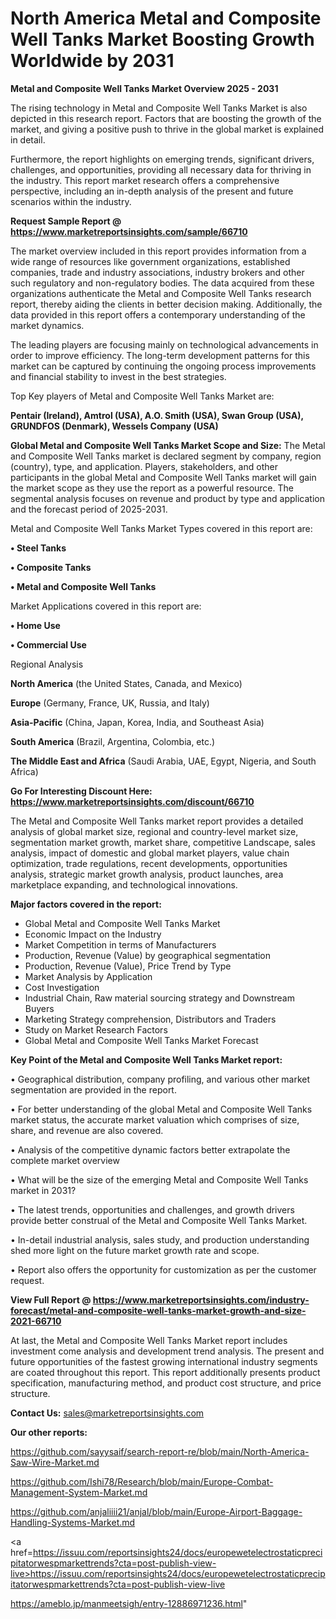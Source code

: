 # North America Metal and Composite Well Tanks Market Boosting Growth Worldwide by 2031

<Strong> Metal and Composite Well Tanks Market Overview 2025 - 2031</strong>

The rising technology in Metal and Composite Well Tanks Market is also depicted in this research report. Factors that are boosting the growth of the market, and giving a positive push to thrive in the global market is explained in detail.

Furthermore, the report highlights on emerging trends, significant drivers, challenges, and opportunities, providing all necessary data for thriving in the industry. This report market research offers a comprehensive perspective, including an in-depth analysis of the present and future scenarios within the industry.

<strong>Request Sample Report @ <a href=https://www.marketreportsinsights.com/sample/66710>https://www.marketreportsinsights.com/sample/66710</a></strong>

The market overview included in this report provides information from a wide range of resources like government organizations, established companies, trade and industry associations, industry brokers and other such regulatory and non-regulatory bodies. The data acquired from these organizations authenticate the Metal and Composite Well Tanks research report, thereby aiding the clients in better decision making. Additionally, the data provided in this report offers a contemporary understanding of the market dynamics.

The leading players are focusing mainly on technological advancements in order to improve efficiency. The long-term development patterns for this market can be captured by continuing the ongoing process improvements and financial stability to invest in the best strategies.

Top Key players of Metal and Composite Well Tanks Market are:

<strong>Pentair (Ireland), Amtrol (USA), A.O. Smith (USA), Swan Group (USA), GRUNDFOS (Denmark), Wessels Company (USA)</strong>

<strong><b>Global Metal and Composite Well Tanks Market Scope and Size:</b></strong>
The Metal and Composite Well Tanks market is declared segment by company, region (country), type, and application. Players, stakeholders, and other participants in the global Metal and Composite Well Tanks market will gain the market scope as they use the report as a powerful resource. The segmental analysis focuses on revenue and product by type and application and the forecast period of 2025-2031.

Metal and Composite Well Tanks Market Types covered in this report are:

<strong>• Steel Tanks

• Composite Tanks

• Metal and Composite Well Tanks</strong>

Market Applications covered in this report are:

<strong>• Home Use

• Commercial Use</strong> 

Regional Analysis

<strong>North America</strong> (the United States, Canada, and Mexico)

<strong>Europe</strong> (Germany, France, UK, Russia, and Italy)

<strong>Asia-Pacific</strong> (China, Japan, Korea, India, and Southeast Asia)

<strong>South America</strong> (Brazil, Argentina, Colombia, etc.)

<strong>The Middle East and Africa</strong> (Saudi Arabia, UAE, Egypt, Nigeria, and South Africa)

<strong>Go For Interesting Discount Here: <a href=https://www.marketreportsinsights.com/discount/66710>https://www.marketreportsinsights.com/discount/66710</a></strong>

The Metal and Composite Well Tanks market report provides a detailed analysis of global market size, regional and country-level market size, segmentation market growth, market share, competitive Landscape, sales analysis, impact of domestic and global market players, value chain optimization, trade regulations, recent developments, opportunities analysis, strategic market growth analysis, product launches, area marketplace expanding, and technological innovations.

<strong><b>Major factors covered in the report:</b></strong>
<ul>
  <li>Global Metal and Composite Well Tanks Market </li>
  <li>Economic Impact on the Industry</li>
  <li>Market Competition in terms of Manufacturers</li>
  <li>Production, Revenue (Value) by geographical segmentation</li>
  <li>Production, Revenue (Value), Price Trend by Type</li>
  <li>Market Analysis by Application</li>
  <li>Cost Investigation</li>
  <li>Industrial Chain, Raw material sourcing strategy and Downstream Buyers</li>
  <li>Marketing Strategy comprehension, Distributors and Traders</li>
  <li>Study on Market Research Factors</li>
  <li>Global Metal and Composite Well Tanks Market Forecast</li>
</ul>

<strong><b>Key Point of the Metal and Composite Well Tanks Market report:</b></strong>

• Geographical distribution, company profiling, and various other market segmentation are provided in the report.

• For better understanding of the global Metal and Composite Well Tanks market status, the accurate market valuation which comprises of size, share, and revenue are also covered.

• Analysis of the competitive dynamic factors better extrapolate the complete market overview

• What will be the size of the emerging Metal and Composite Well Tanks market in 2031?

• The latest trends, opportunities and challenges, and growth drivers provide better construal of the Metal and Composite Well Tanks Market.

• In-detail industrial analysis, sales study, and production understanding shed more light on the future market growth rate and scope.

• Report also offers the opportunity for customization as per the customer request.

<strong><b>View Full Report @ <a href=https://www.marketreportsinsights.com/industry-forecast/metal-and-composite-well-tanks-market-growth-and-size-2021-66710>https://www.marketreportsinsights.com/industry-forecast/metal-and-composite-well-tanks-market-growth-and-size-2021-66710</a></b></strong>


At last, the Metal and Composite Well Tanks Market report includes investment come analysis and development trend analysis. The present and future opportunities of the fastest growing international industry segments are coated throughout this report. This report additionally presents product specification, manufacturing method, and product cost structure, and price structure.

<strong>Contact Us:</strong>
sales@marketreportsinsights.com

<strong>Our other reports:</strong>

<a href=https://github.com/sayysaif/search-report-re/blob/main/North-America-Saw-Wire-Market.md>https://github.com/sayysaif/search-report-re/blob/main/North-America-Saw-Wire-Market.md</a>

<a href=https://github.com/Ishi78/Research/blob/main/Europe-Combat-Management-System-Market.md>https://github.com/Ishi78/Research/blob/main/Europe-Combat-Management-System-Market.md</a>

<a href=https://github.com/anjaliiii21/anjal/blob/main/Europe-Airport-Baggage-Handling-Systems-Market.md>https://github.com/anjaliiii21/anjal/blob/main/Europe-Airport-Baggage-Handling-Systems-Market.md</a>

<a href=https://issuu.com/reportsinsights24/docs/europewetelectrostaticprecipitatorwespmarkettrends?cta=post-publish-view-live>https://issuu.com/reportsinsights24/docs/europewetelectrostaticprecipitatorwespmarkettrends?cta=post-publish-view-live</a>

<a href=https://ameblo.jp/manmeetsigh/entry-12886971236.html>https://ameblo.jp/manmeetsigh/entry-12886971236.html</a>"
